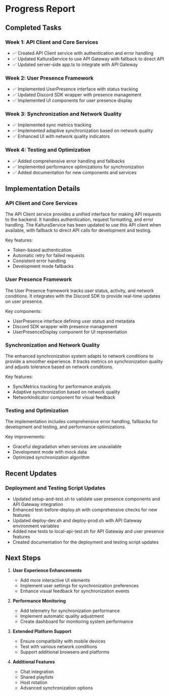 # Progress Report

## Completed Tasks

### Week 1: API Client and Core Services
- ✅ Created API Client service with authentication and error handling
- ✅ Updated KalturaService to use API Gateway with fallback to direct API
- ✅ Updated server-side app.ts to integrate with API Gateway

### Week 2: User Presence Framework
- ✅ Implemented UserPresence interface with status tracking
- ✅ Updated Discord SDK wrapper with presence management
- ✅ Implemented UI components for user presence display

### Week 3: Synchronization and Network Quality
- ✅ Implemented sync metrics tracking
- ✅ Implemented adaptive synchronization based on network quality
- ✅ Enhanced UI with network quality indicators

### Week 4: Testing and Optimization
- ✅ Added comprehensive error handling and fallbacks
- ✅ Implemented performance optimizations for synchronization
- ✅ Added documentation for new components and services

## Implementation Details

### API Client and Core Services
The API Client service provides a unified interface for making API requests to the backend. It handles authentication, request formatting, and error handling. The KalturaService has been updated to use this API client when available, with fallback to direct API calls for development and testing.

Key features:
- Token-based authentication
- Automatic retry for failed requests
- Consistent error handling
- Development mode fallbacks

### User Presence Framework
The User Presence framework tracks user status, activity, and network conditions. It integrates with the Discord SDK to provide real-time updates on user presence.

Key components:
- UserPresence interface defining user status and metadata
- Discord SDK wrapper with presence management
- UserPresenceDisplay component for UI representation

### Synchronization and Network Quality
The enhanced synchronization system adapts to network conditions to provide a smoother experience. It tracks metrics on synchronization quality and adjusts tolerance based on network conditions.

Key features:
- SyncMetrics tracking for performance analysis
- Adaptive synchronization based on network quality
- NetworkIndicator component for visual feedback

### Testing and Optimization
The implementation includes comprehensive error handling, fallbacks for development and testing, and performance optimizations.

Key improvements:
- Graceful degradation when services are unavailable
- Development mode with mock data
- Optimized synchronization algorithm

## Recent Updates

### Deployment and Testing Script Updates
- Updated setup-and-test.sh to validate user presence components and API Gateway integration
- Enhanced test-before-deploy.sh with comprehensive checks for new features
- Updated deploy-dev.sh and deploy-prod.sh with API Gateway environment variables
- Added new tests to local-api-test.sh for API Gateway and user presence features
- Created documentation for the deployment and testing script updates

## Next Steps

1. **User Experience Enhancements**
   - Add more interactive UI elements
   - Implement user settings for synchronization preferences
   - Enhance visual feedback for synchronization events

2. **Performance Monitoring**
   - Add telemetry for synchronization performance
   - Implement automatic quality adjustment
   - Create dashboard for monitoring system performance

3. **Extended Platform Support**
   - Ensure compatibility with mobile devices
   - Test with various network conditions
   - Support additional browsers and platforms

4. **Additional Features**
   - Chat integration
   - Shared playlists
   - Host rotation
   - Advanced synchronization options